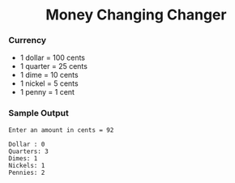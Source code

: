 <h1 align="center">Money Changing Changer</h1>


### Currency

- 1 dollar = 100 cents 
- 1 quarter = 25 cents 
- 1 dime = 10 cents 
- 1 nickel = 5 cents 
- 1 penny = 1 cent

### Sample Output

 ```
 Enter an amount in cents = 92
 
 Dollar : 0
 Quarters: 3
 Dimes: 1
 Nickels: 1
 Pennies: 2
 ```
 

